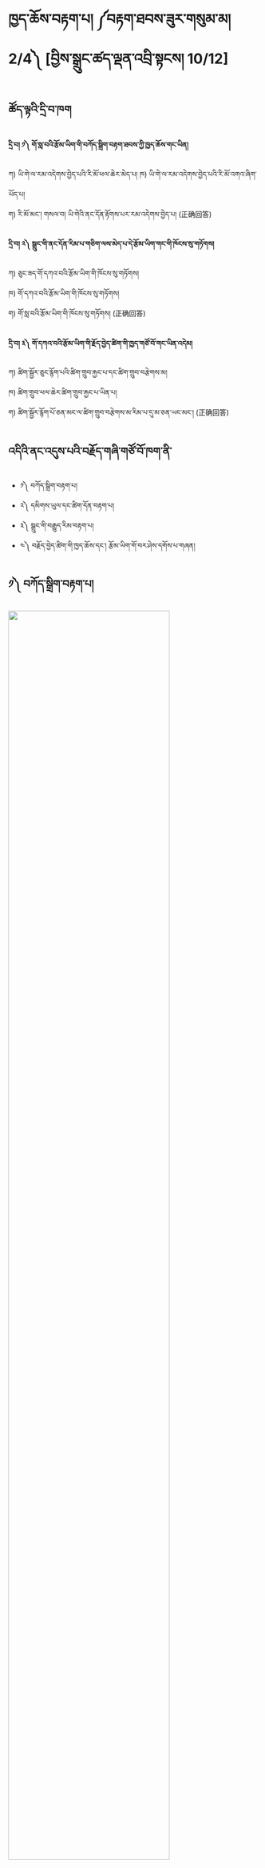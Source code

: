 # ཁྱད་ཆོས་བརྟག་པ། ༼བརྟག་ཐབས་ཟུར་གསུམ་མ།2/4༽ [བྱིས་སྒྲུང་ཚད་ལྡན་འབྲི་སྟངས། 10/12]
## ཚོད་ལྟའི་དྲི་བ་ཁག #### 
#### དྲི་བ། ༡༽ གོ་སླ་བའི་རྩོམ་ཡིག་གི་བཀོད་སྒྲིག་བརྟག་ཐབས་ཀྱི་ཁྱད་ཆོས་གང་ཡིན།
ཀ) ཡི་གེ་ལ་རམ་འདེགས་བྱེད་པའི་རི་མོ་ཕལ་ཆེར་མེད་པ། 
ཁ) ཡི་གེ་ལ་རམ་འདེགས་བྱེད་པའི་རི་མོ་འགའ་ཞིག་ཡོད་པ།       
ག) རི་མོ་མང་། གསལ་བ། ཡི་གེའི་ནང་དོན་རྟོགས་པར་རམ་འདེགས་བྱེད་པ།  (正确回答)

#### དྲི་བ། ༢༽ སྒྲུང་གི་ནང་དོན་རིམ་པ་གཅིག་ལས་མེད་པ་དེ་རྩོམ་ཡིག་གང་གི་ཁོངས་སུ་གཏོགས།
ཀ) ཅུང་ཟད་གོ་དཀའ་བའི་རྩོམ་ཡིག་གི་ཁོངས་སུ་གཏོགས།        
ཁ) གོ་དཀའ་བའི་རྩོམ་ཡིག་གི་ཁོངས་སུ་གཏོགས།           
ག) གོ་སླ་བའི་རྩོམ་ཡིག་གི་ཁོངས་སུ་གཏོགས། (正确回答)

#### དྲི་བ། ༣༽ གོ་དཀའ་བའི་རྩོམ་ཡིག་གི་རྗོད་བྱེད་ཚིག་གི་ཁྱད་གཙོ་བོ་གང་ཡིན་འདེམ།
ཀ) ཚིག་སྦྱོར་ཅུང་རྙོག་པའི་ཚིག་གྲུབ་རྐྱང་པ་དང་ཚིག་གྲུབ་བརྩེགས་མ།          
ཁ) ཚིག་གྲུབ་ཕལ་ཆེར་ཚིག་གྲུབ་རྐྱང་པ་ཡིན་པ།            
ག) ཚིག་སྦྱོར་རྙོག་པོ་ཅན་མང་ལ་ཚིག་གྲུབ་བརྩེགས་མ་རིམ་པ་དུ་མ་ཅན་ཡང་མང་། (正确回答)


## འདིའི་ནང་འདུས་པའི་བརྗོད་གཞི་གཙོ་བོ་ཁག་ནི་ 

- ༡༽ བཀོད་སྒྲིག་བརྟག་པ།
- ༢༽ དམིགས་ཡུལ་དང་ཚིག་དོན་བརྟག་པ། 
- ༣༽ སྒྲུང་གི་བརྒྱུད་རིམ་བརྟག་པ།
- ༤༽ བརྗོད་བྱེད་ཚིག་གི་ཁྱད་ཆོས་དང་། རྩོམ་ཡིག་གོ་བར་ཤེས་དགོས་པ་གཞན།

## ༡༽ བཀོད་སྒྲིག་བརྟག་པ།
<img src="https://github.com/buda-base/budax/blob/master/howtoguides/CSW010/images/001.jpg" width="80%" height="80%">

- སློབ་ཚན་གྱི་བརྙན། [དྲ་ཐག་འདིར་སྣུན།](https://drive.google.com/file/d/1Tz8yja32S8XWdaNmD-ohWHmXqEHrT8d6/view?usp=share_link)

#### དྲི་བ། ༡༽ གོ་སླ་བའི་རྩོམ་ཡིག་གི་བཀོད་སྒྲིག་བརྟག་ཐབས་ཀྱི་ཁྱད་ཆོས་གང་ཡིན།
ཀ) རི་མོ་མང་། གསལ་བ། ཡི་གེའི་ནང་དོན་རྟོགས་པར་རམ་འདེགས་བྱེད་པ།  (正确回答) 
ཁ) ཡི་གེ་ལ་རམ་འདེགས་བྱེད་པའི་རི་མོ་འགའ་ཞིག་ཡོད་པ།       
ག) ཡི་གེ་ལ་རམ་འདེགས་བྱེད་པའི་རི་མོ་ཕལ་ཆེར་མེད་པ།

## ༢༽ དམིགས་ཡུལ་དང་ཚིག་དོན་བརྟག་པ། 
<img src="https://github.com/buda-base/budax/blob/master/howtoguides/CSW010/images/002.jpg" width="80%" height="80%">

- སློབ་ཚན་གྱི་བརྙན། [དྲ་ཐག་འདིར་སྣུན།](https://drive.google.com/file/d/1Pb_cxQKEj9a7cSZu7A_NfTtnzyAz3_o9/view?usp=share_link)

#### དྲི་བ། ༢༽ སྒྲུང་གི་ནང་དོན་རིམ་པ་གཅིག་ལས་མེད་པ་དེ་རྩོམ་ཡིག་གང་གི་ཁོངས་སུ་གཏོགས།
ཀ) ཅུང་ཟད་གོ་དཀའ་བའི་རྩོམ་ཡིག་གི་ཁོངས་སུ་གཏོགས།        
ཁ) གོ་སླ་བའི་རྩོམ་ཡིག་གི་ཁོངས་སུ་གཏོགས། (正确回答)          
ག) གོ་དཀའ་བའི་རྩོམ་ཡིག་གི་ཁོངས་སུ་གཏོགས། 

## ༣༽ སྒྲུང་གི་བརྒྱུད་རིམ་བརྟག་པ།
<img src="https://github.com/buda-base/budax/blob/master/howtoguides/CSW010/images/003.jpg" width="80%" height="80%">

- སློབ་ཚན་གྱི་བརྙན། [དྲ་ཐག་འདིར་སྣུན།](https://drive.google.com/file/d/1A4iTA4ohEvZ6delw41et095wkopV6M1m/view?usp=share_link)

## ༤༽ བརྗོད་བྱེད་ཚིག་གི་ཁྱད་ཆོས་དང་། རྩོམ་ཡིག་གོ་བར་ཤེས་དགོས་པ་གཞན།
<img src="https://github.com/buda-base/budax/blob/master/howtoguides/CSW010/images/004.jpg" width="80%" height="80%">

- སློབ་ཚན་གྱི་བརྙན། [དྲ་ཐག་འདིར་སྣུན།](https://drive.google.com/file/d/1OL_uGGw5xvjjhw1ztwe9mvVDWiy5Zlbb/view?usp=share_link)

#### དྲི་བ། ༣༽ གོ་དཀའ་བའི་རྩོམ་ཡིག་གི་རྗོད་བྱེད་ཚིག་གི་ཁྱད་གཙོ་བོ་གང་ཡིན་འདེམ།
ཀ) ཚིག་སྦྱོར་ཅུང་རྙོག་པའི་ཚིག་གྲུབ་རྐྱང་པ་དང་ཚིག་གྲུབ་བརྩེགས་མ།          
ཁ) ཚིག་གྲུབ་ཕལ་ཆེར་ཚིག་གྲུབ་རྐྱང་པ་ཡིན་པ།            
ག) ཚིག་སྦྱོར་རྙོག་པོ་ཅན་མང་ལ་ཚིག་གྲུབ་བརྩེགས་མ་རིམ་པ་དུ་མ་ཅན་ཡང་མང་། (正确回答)
